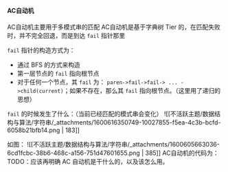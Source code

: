 

#### AC自动机
AC自动机主要用于多模式串的匹配
AC自动机是基于字典树 Tier 的，在匹配失败时，并不完全回退，而是到达 `fail` 指针那里

`fail` 指针的构造方式为：

- 通过 BFS 的方式来构造
- 第一层节点的 `fail` 指向根节点
- 对于任何一个节点，其 `fail` 为： `paren->fail->fail-> ... ->child(current)`；如果不存在，那么其 `fail` 指向根节点。（这里用了递归的思想）

`fail` 的时候发生了什么：（当前已经匹配的模式串会变化）
![[不活跃主题/数据结构与算法/字符串/_attachments/1600616350749-10027855-f5ea-4c3b-bcfd-6058b21bfb14.png | 183]]

如图：
![[不活跃主题/数据结构与算法/字符串/_attachments/1600605663036-6cd1fcbc-38b6-468c-a156-751d47601655.png | 385]]
AC自动机的代码为：
TODO：应该再明确 AC 自动机是干什么的，以及该怎么用。
